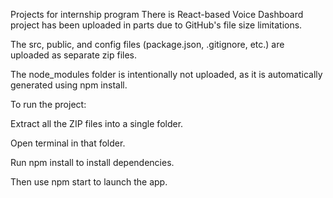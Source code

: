 Projects for internship program 
There is React-based Voice Dashboard project has been uploaded in parts due to GitHub's file size limitations.

The src, public, and config files (package.json, .gitignore, etc.) are uploaded as separate zip files.

The node_modules folder is intentionally not uploaded, as it is automatically generated using npm install.

To run the project:

Extract all the ZIP files into a single folder.

Open terminal in that folder.

Run npm install to install dependencies.

Then use npm start to launch the app.
